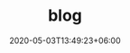 ---
title: "blog"
date: 2020-05-03T13:49:23+06:00
draft: false

# meta description
description: "blog from greatminds.life"

# type
type : "blog"
---